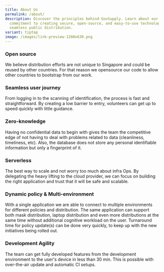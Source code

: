 ```yaml
---
title: About Us
permalink: /about/
description: Discover the principles behind GovSupply. Learn about our
  commitment to creating secure, open-source, and easy-to-use technology for
  seamless public distribution.
variant: tiptap
image: /images/link-preview-1200x630.png
---
```

### **Open source**

We believe distribution efforts are not unique to Singapore and could be reused by other countries. For that reason we opensource our code to allow other countries to bootstrap from our work.

### **Seamless user journey**

From logging in to the scanning of identification, the process is fast and straightforward. By creating a low barrier to entry, volunteers can get up to speed quickly with little guidance.

### **Zero-knowledge**

Having no confidential data to begin with gives the team the competitive edge of not having to deal with problems related to data (cleanliness, timeliness, etc). Also, the database does not store any personal identifiable information but only a fingerprint of it.

### **Serverless**

The best way to scale and not worry too much about infra Ops. By delegating the heavy lifting to the cloud provider, we can focus on building the right application and trust that it will be safe and scalable.

### **Dynamic policy & Multi-environment**

With a single application we are able to connect to multiple environments for different policies and distribution. The same application can support both mask distribution, laptop distribution and even more distributions at the same time without additional cognitive workload on the user. Turnaround time for policy update(s) can be done very quickly, to keep up with the new initiatives being rolled out.

### **Development Agility**

The team can get fully developed features from the development environment to the user's device in less than 30 min. This is possible with over-the-air update and automatic CI setups.